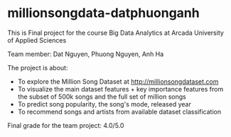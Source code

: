 # millionsongdata-datphuonganh

This is Final project for the course Big Data Analytics at Arcada University of Applied Sciences

Team member: Dat Nguyen, Phuong Nguyen, Anh Ha

The project is about:
- To explore the Million Song Dataset at http://millionsongdataset.com
- To visualize the main dataset features + key importance features from the subset of 500k songs and the full set of million songs
- To predict song popularity, the song's mode, released year
- To recommend songs and artists from available dataset classification

Final grade for the team project: 4.0/5.0
